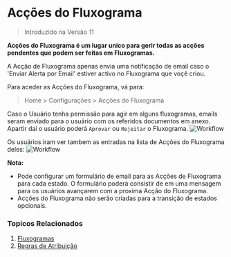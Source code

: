 <!-- add-breadcrumbs -->

# Acções do Fluxograma

> Introduzido na Versão 11

**Acções do Fluxograma é um lugar unico para gerir todas as acções pendentes que podem ser feitas em Fluxogramas.**

A Acção de Fluxograma apenas envia uma notificação de email caso o 'Enviar Alerta por Email' estiver activo no Fluxograma que voçê criou.

Para aceder as Acções do Fluxograma, vá para:
> Home > Configurações > Acções do Fluxograma

Caso o Usuário tenha permissão para agir em alguns fluxogramas, emails seram enviado para o usuário com os referidos documentos em anexo. Apartir daí o usuário poderá `Aprovar` ou `Rejeitar` o Fluxograma.
<img class="screenshot" alt="Workflow" src="{{docs_base_url}}/assets/img/setup/workflow-actions-email.png">

Os usuários iram ver tambem as entradas na lista de Acções do Fluxograma deles:
<img class="screenshot" alt="Workflow" src="{{docs_base_url}}/assets/img/setup/workflow-actions-list.png">

**Nota:**

- Pode configurar um formulário de email para as Acções de Fluxograma para cada estado. O formulário poderá consistir de em uma mensagem para os usuários avançarem com a proxima Acção do Fluxograma.
- Acções do Fluxograma não serão criadas para a transição de estados opcionais.

### Topicos Relacionados
1. [Fluxogramas](/docs/user/manual/pt/configuração/fluxogramas)
1. [Regras de Atribuição](/docs/user/manual/pt/automação/regra-atribuição)
